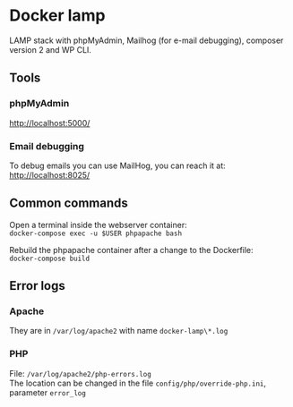# Docker lamp
LAMP stack with phpMyAdmin, Mailhog (for e-mail debugging), composer version 2 and WP CLI.

## Tools
### phpMyAdmin
[http://localhost:5000/](http://localhost:5000/)

### Email debugging

To debug emails you can use MailHog, you can reach it at: [http://localhost:8025/](http://localhost:8025/)

## Common commands
Open a terminal inside the webserver container:  
`docker-compose exec -u $USER phpapache bash`  
  
Rebuild the phpapache container after a change to the Dockerfile:  
`docker-compose build`

## Error logs

### Apache

They are in `/var/log/apache2` with name `docker-lamp\*.log`

### PHP

File: `/var/log/apache2/php-errors.log`  
The location can be changed in the file `config/php/override-php.ini`, parameter `error_log`
